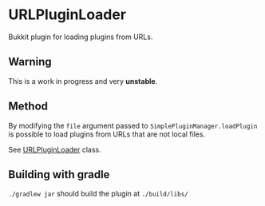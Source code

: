 # URLPluginLoader

Bukkit plugin for loading plugins from URLs.

## Warning

This is a work in progress and very **unstable**.

## Method

By modifying the `file` argument passed to `SimplePluginManager.loadPlugin` is possible to load plugins from URLs that are not local files.

See [URLPluginLoader](https://github.com/hfleap/URLPluginLoader/blob/master/src/main/java/dev/fleap/urlpluginloader/loader/URLPluginLoader.java) class.

## Building with gradle

`./gradlew jar` should build the plugin at `./build/libs/`
